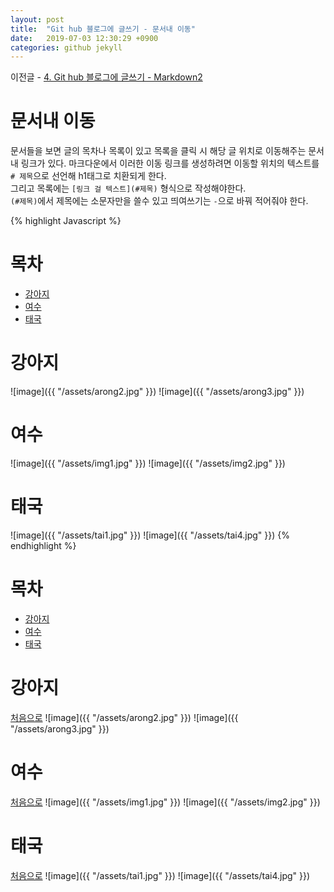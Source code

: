 ```yaml
---
layout: post
title:  "Git hub 블로그에 글쓰기 - 문서내 이동"
date:   2019-07-03 12:30:29 +0900
categories: github jekyll
---
```


이전글 - [4. Git hub 블로그에 글쓰기 - Markdown2](/github/jekyll/2019/07/03/post_04.html)

# 문서내 이동

문서들을 보면 글의 목차나 목록이 있고 목록을 클릭 시 해당 글 위치로 이동해주는 문서 내 링크가 있다.
마크다운에서 이러한 이동 링크를 생성하려면 이동할 위치의 텍스트를 `# 제목`으로 선언해 h1태그로 치환되게 한다.  
그리고 목록에는 `[링크 걸 텍스트](#제목)` 형식으로 작성해야한다.  
`(#제목)`에서 제목에는 소문자만을 쓸수 있고 띄여쓰기는 `-`으로 바꿔 적어줘야 한다.

{% highlight Javascript %}
# 목차
- [강아지](#강아지)  
- [여수](#여수)  
- [태국](#태국)

# 강아지
![image]({{ "/assets/arong2.jpg" }})
![image]({{ "/assets/arong3.jpg" }})
# 여수
![image]({{ "/assets/img1.jpg" }})
![image]({{ "/assets/img2.jpg" }})
# 태국
![image]({{ "/assets/tai1.jpg" }})
![image]({{ "/assets/tai4.jpg" }})
{% endhighlight %}

# 목차
- [강아지](#강아지)  
- [여수](#여수)  
- [태국](#태국)

# 강아지
[처음으로](#문서내-이동) 
![image]({{ "/assets/arong2.jpg" }})
![image]({{ "/assets/arong3.jpg" }})
# 여수
[처음으로](#문서내-이동) 
![image]({{ "/assets/img1.jpg" }})
![image]({{ "/assets/img2.jpg" }})
# 태국
[처음으로](#문서내-이동) 
![image]({{ "/assets/tai1.jpg" }})
![image]({{ "/assets/tai4.jpg" }})
